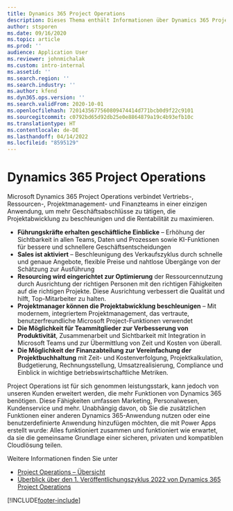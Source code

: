 ```yaml
---
title: Dynamics 365 Project Operations
description: Dieses Thema enthält Informationen über Dynamics 365 Project Vorgänge.
author: stsporen
ms.date: 09/16/2020
ms.topic: article
ms.prod: ''
audience: Application User
ms.reviewer: johnmichalak
ms.custom: intro-internal
ms.assetid: ''
ms.search.region: ''
ms.search.industry: ''
ms.author: kfend
ms.dyn365.ops.version: ''
ms.search.validFrom: 2020-10-01
ms.openlocfilehash: 7201435677560809474414d771bcb0d9f22c9101
ms.sourcegitcommit: c0792bd65d92db25e0e8864879a19c4b93efb10c
ms.translationtype: HT
ms.contentlocale: de-DE
ms.lasthandoff: 04/14/2022
ms.locfileid: "8595129"
---
```

# <a name="dynamics-365-project-operations"></a>Dynamics 365 Project Operations

Microsoft Dynamics 365 Project Operations verbindet Vertriebs-, Ressourcen-, Projektmanagement- und Finanzteams in einer einzigen Anwendung, um mehr Geschäftsabschlüsse zu tätigen, die Projektabwicklung zu beschleunigen und die Rentabilität zu maximieren.

-   **Führungskräfte erhalten geschäftliche Einblicke** – Erhöhung der Sichtbarkeit in allen Teams, Daten und Prozessen sowie KI-Funktionen für bessere und schnellere Geschäftsentscheidungen
-   **Sales ist aktiviert** – Beschleunigung des Verkaufszyklus durch schnelle und genaue Angebote, flexible Preise und nahtlose Übergänge von der Schätzung zur Ausführung
-   **Resourcing wird eingerichtet zur Optimierung** der Ressourcennutzung durch Ausrichtung der richtigen Personen mit den richtigen Fähigkeiten auf die richtigen Projekte. Diese Ausrichtung verbessert die Qualität und hilft, Top-Mitarbeiter zu halten.
-   **Projektmanager können die Projektabwicklung beschleunigen** – Mit modernem, integriertem Projektmanagement, das vertraute, benutzerfreundliche Microsoft Project-Funktionen verwendet
-   **Die Möglichkeit für Teammitglieder zur Verbesserung von Produktivität**, Zusammenarbeit und Sichtbarkeit mit Integration in Microsoft Teams und zur Übermittlung von Zeit und Kosten von überall.
-   **Die Möglichkeit der Finanzabteilung zur Vereinfachung der Projektbuchhaltung** mit Zeit- und Kostenverfolgung, Projektkalkulation, Budgetierung, Rechnungsstellung, Umsatzrealisierung, Compliance und Einblick in wichtige betriebswirtschaftliche Metriken.

Project Operations ist für sich genommen leistungsstark, kann jedoch von unseren Kunden erweitert werden, die mehr Funktionen von Dynamics 365 benötigen. Diese Fähigkeiten umfassen Marketing, Personalwesen, Kundenservice und mehr. Unabhängig davon, ob Sie die zusätzlichen Funktionen einer anderen Dynamics 365-Anwendung nutzen oder eine benutzerdefinierte Anwendung hinzufügen möchten, die mit Power Apps erstellt wurde: Alles funktioniert zusammen und funktioniert wie erwartet, da sie die gemeinsame Grundlage einer sicheren, privaten und kompatiblen Cloudlösung teilen.

Weitere Informationen finden Sie unter

- [Project Operations – Übersicht](https://dynamics.microsoft.com/en-us/project-operations/overview/)
- [Überblick über den 1. Veröffentlichungszyklus 2022 von Dynamics 365 Project Operations](/dynamics365-release-plan/2022wave1/finance-operations/dynamics365-project-operations/)


[!INCLUDE[footer-include](includes/footer-banner.md)]
